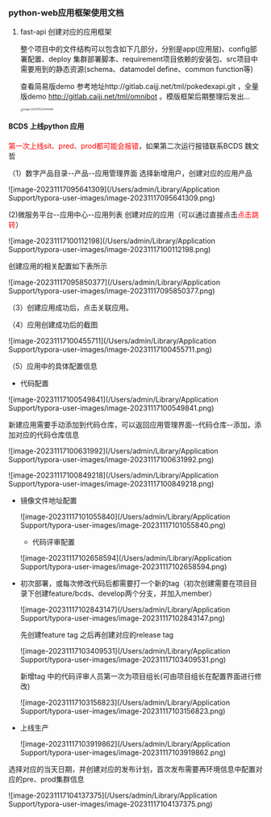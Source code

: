 ### python-web应用框架使用文档



1. fast-api 创建对应的应用框架

   整个项目中的文件结构可以包含如下几部分，分别是app(应用层)、config部署配置、deploy 集群部署脚本、requirement项目依赖的安装包、src项目中需要用到的静态资源(schema、datamodel define、common function等)

   查看简易版demo 参考地址http://gitlab.caijj.net/tml/pokedexapi.git ，全量版demo http://gitlab.caijj.net/tml/omnibot 。模版框架后期整理后发出...

   <img src="/Users/admin/Library/Application Support/typora-user-images/image-20231115220104286.png" alt="image-20231115220104286" style="zoom:33%;" />



#### BCDS 上线python 应用

<font color='red'>第一次上线sit、pred、prod都可能会报错</font>，如果第二次运行报错联系BCDS 魏文哲

（1）数字产品目录--产品--应用管理界面 选择新增用户，创建对应的应用产品

![image-20231117095641309](/Users/admin/Library/Application Support/typora-user-images/image-20231117095641309.png)

(2)微服务平台--应用中心--应用列表 创建对应的应用（可以通过直接点击<font color='red'>点击跳转</font>）

![image-20231117100112198](/Users/admin/Library/Application Support/typora-user-images/image-20231117100112198.png)

创建应用的相关配置如下表所示

![image-20231117095850377](/Users/admin/Library/Application Support/typora-user-images/image-20231117095850377.png)

（3）创建应用成功后，点击关联应用。

（4）应用创建成功后的截图

![image-20231117100455711](/Users/admin/Library/Application Support/typora-user-images/image-20231117100455711.png)

（5）应用中的具体配置信息

- 代码配置

![image-20231117100549841](/Users/admin/Library/Application Support/typora-user-images/image-20231117100549841.png)

新建应用需要手动添加到代码仓库，可以返回应用管理界面--代码仓库--添加，添加对应的代码仓库信息

![image-20231117100631992](/Users/admin/Library/Application Support/typora-user-images/image-20231117100631992.png)

![image-20231117100849218](/Users/admin/Library/Application Support/typora-user-images/image-20231117100849218.png)

- 镜像文件地址配置

  ![image-20231117101055840](/Users/admin/Library/Application Support/typora-user-images/image-20231117101055840.png)

  - 代码评审配置

    

  ![image-20231117102658594](/Users/admin/Library/Application Support/typora-user-images/image-20231117102658594.png)

- 初次部署，或每次修改代码后都需要打一个新的tag（初次创建需要在项目目录下创建feature/bcds、develop两个分支，并加入member）

  ![image-20231117102843147](/Users/admin/Library/Application Support/typora-user-images/image-20231117102843147.png)

  先创建feature tag 之后再创建对应的release tag

  ![image-20231117103409531](/Users/admin/Library/Application Support/typora-user-images/image-20231117103409531.png)

  新增tag 中的代码评审人员第一次为项目组长(可由项目组长在配置界面进行修改)

  ![image-20231117103156823](/Users/admin/Library/Application Support/typora-user-images/image-20231117103156823.png)

  



- 上线生产

  ![image-20231117103919862](/Users/admin/Library/Application Support/typora-user-images/image-20231117103919862.png)

 选择对应的当天日期，并创建对应的发布计划，首次发布需要再环境信息中配置对应的pre、prod集群信息

![image-20231117104137375](/Users/admin/Library/Application Support/typora-user-images/image-20231117104137375.png)





